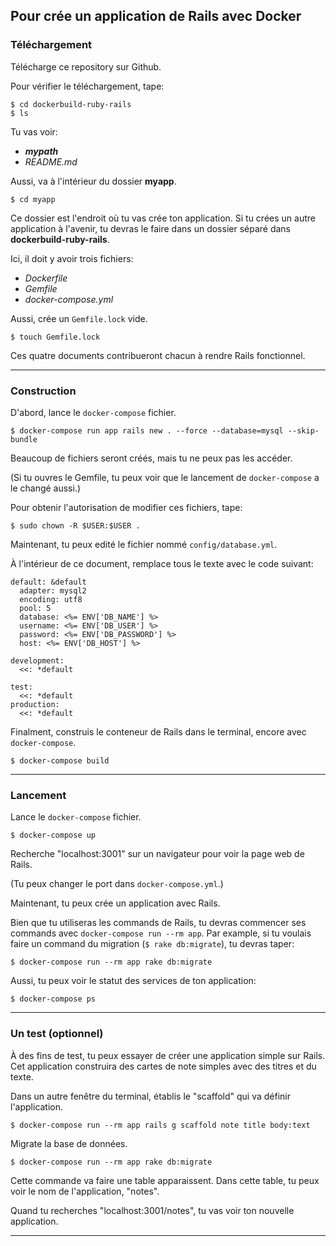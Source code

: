 ## Pour crée un application de Rails avec Docker

### Téléchargement

Télécharge ce repository sur Github.

Pour vérifier le téléchargement, tape:
```
$ cd dockerbuild-ruby-rails
$ ls
```

Tu vas voir:
 * _**mypath**_
 * _README.md_

Aussi, va à l'intérieur du dossier **myapp**.
```
$ cd myapp
```

Ce dossier est l'endroit où tu vas crée ton application. Si tu crées un autre application à l'avenir, tu devras le faire dans un dossier séparé dans **dockerbuild-ruby-rails**.

Ici, il doit y avoir trois fichiers:
 * _Dockerfile_
 * _Gemfile_
 * _docker-compose.yml_

Aussi, crée un ```Gemfile.lock``` vide.
```
$ touch Gemfile.lock
```

Ces quatre documents contribueront chacun à rendre Rails fonctionnel.

---
### Construction

D'abord, lance le ```docker-compose``` fichier.
```
$ docker-compose run app rails new . --force --database=mysql --skip-bundle
```

Beaucoup de fichiers seront créés, mais tu ne peux pas les accéder.

(Si tu ouvres le Gemfile, tu peux voir que le lancement de ```docker-compose``` a le changé aussi.)

Pour obtenir l'autorisation de modifier ces fichiers, tape:
```
$ sudo chown -R $USER:$USER .
```

Maintenant, tu peux edité le fichier nommé ```config/database.yml```.

À l'intérieur de ce document, remplace tous le texte avec le code suivant:
```
default: &default
  adapter: mysql2
  encoding: utf8
  pool: 5
  database: <%= ENV['DB_NAME'] %>
  username: <%= ENV['DB_USER'] %>
  password: <%= ENV['DB_PASSWORD'] %>
  host: <%= ENV['DB_HOST'] %>

development:
  <<: *default

test:
  <<: *default
production:
  <<: *default
```

Finalment, construis le conteneur de Rails dans le terminal, encore avec ```docker-compose```.
```
$ docker-compose build
```

---
### Lancement

Lance le ```docker-compose``` fichier.
```
$ docker-compose up
```

Recherche "localhost:3001" sur un navigateur pour voir la page web de Rails.

(Tu peux changer le port dans ```docker-compose.yml```.)

Maintenant, tu peux crée un application avec Rails.

Bien que tu utiliseras les commands de Rails, tu devras commencer ses commands avec ```docker-compose run --rm app```. Par example, si tu voulais faire un command du migration (```$ rake db:migrate```), tu devras taper:
```
$ docker-compose run --rm app rake db:migrate
```

Aussi, tu peux voir le statut des services de ton application:
```
$ docker-compose ps
```

---
### Un test (optionnel)

À des fins de test, tu peux essayer de créer une application simple sur Rails. Cet application construira des cartes de note simples avec des titres et du texte.

Dans un autre fenêtre du terminal, établis le "scaffold" qui va définir l'application.
```
$ docker-compose run --rm app rails g scaffold note title body:text
```

Migrate la base de données.
```
$ docker-compose run --rm app rake db:migrate
```

Cette commande va faire une table apparaissent. Dans cette table, tu peux voir le nom de l'application, "notes".

Quand tu recherches "localhost:3001/notes", tu vas voir ton nouvelle application.

---
